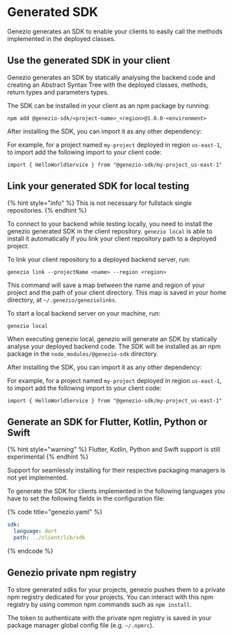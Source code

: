 # Generated SDK

Genezio generates an SDK to enable your clients to easily call the methods implemented in the deployed classes.

## Use the generated SDK in your client

Genezio generates an SDK by statically analysing the backend code and creating an Abstract Syntax Tree with the deployed classes, methods, return types and parameters types.

The SDK can be installed in your client as an npm package by running:

```
npm add @genezio-sdk/<project-name>_<region>@1.0.0-<environment>
```

After installing the SDK, you can import it as any other dependency:

For example, for a project named `my-project` deployed in region `us-east-1`, to import add the following import to your client code:

```
import { HelloWorldService } from "@genezio-sdk/my-project_us-east-1"
```

## Link your generated SDK for local testing

{% hint style="info" %}
This is not necessary for fullstack single repositories.
{% endhint %}

To connect to your backend while testing locally, you need to install the genezio generated SDK in the client repository. `genezio local` is able to install it automatically if you link your client repository path to a deployed project.

To link your client repository to a deployed backend server, run:

```
genezio link --projectName <name> --region <region>
```

This command will save a map between the name and region of your project and the path of your client directory. This map is saved in your home directory, at `~/.genezio/geneziolinks`.

To start a local backend server on your machine, run:

```
genezio local
```

When executing genezio local, genezio will generate an SDK by statically analyse your deployed backend code. The SDK will be installed as an npm package in the `node_modules/@genezio-sdk` directory.

After installing the SDK, you can import it as any other dependency:

For example, for a project named `my-project` deployed in region `us-east-1`, to import add the following import to your client code:

```
import { HelloWorldService } from "@genezio-sdk/my-project_us-east-1"
```

## Generate an SDK for Flutter, Kotlin, Python or Swift

{% hint style="warning" %}
Flutter, Kotlin, Python and Swift support is still experimental
{% endhint %}

Support for seamlessly installing for their respective packaging managers is not yet implemented.

To generate the SDK for clients implemented in the following languages you have to set the following fields in the configuration file:

{% code title="genezio.yaml" %}
```yaml
sdk:
  language: dart
  path: ../client/lib/sdk
```
{% endcode %}

## Genezio private npm registry

To store generated sdks for your projects, genezio pushes them to a private npm registry dedicated for your projects. You can interact with this npm registry by using common npm commands such as `npm install`.

The token to authenticate with the private npm registry is saved in your package manager global config file (e.g. `~/.npmrc`).
